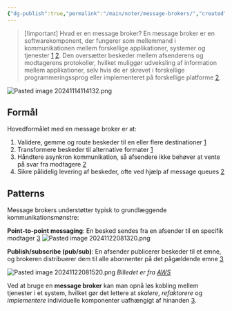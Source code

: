 ```yaml
---
{"dg-publish":true,"permalink":"/main/noter/message-brokers/","created":"2024-11-13T08:04:32.981+01:00"}
---
```



> [!important] Hvad er en message broker?
> En message broker er en softwarekomponent, der fungerer som mellemmand i kommunikationen mellem forskellige applikationer, systemer og tjenester [1](https://en.wikipedia.org/wiki/Message_broker) [2](https://www.ibm.com/topics/message-brokers). Den oversætter beskeder mellem afsenderens og modtagerens protokoller, hvilket muliggør udveksling af information mellem applikationer, selv hvis de er skrevet i forskellige programmeringssprog eller implementeret på forskellige platforme [2](https://www.ibm.com/topics/message-brokers).

![Pasted image 20241114114132.png](/img/user/98_Images/Pasted%20image%2020241114114132.png)

## Formål
Hovedformålet med en message broker er at:

1. Validere, gemme og route beskeder til en eller flere destinationer [1](https://en.wikipedia.org/wiki/Message_broker)
2. Transformere beskeder til alternative formater [1](https://en.wikipedia.org/wiki/Message_broker)
3. Håndtere asynkron kommunikation, så afsendere ikke behøver at vente på svar fra modtagere [2](https://www.ibm.com/topics/message-brokers)
4. Sikre pålidelig levering af beskeder, ofte ved hjælp af message queues [2](https://www.ibm.com/topics/message-brokers)

## Patterns
Message brokers understøtter typisk to grundlæggende kommunikationsmønstre:

**Point-to-point messaging**: En besked sendes fra en afsender til en specifik modtager [3](https://www.bigtech.coach/system-components/what-is-a-message-broker)
![Pasted image 20241122081320.png](/img/user/Pasted%20image%2020241122081320.png)

**Publish/subscribe (pub/sub)**: En afsender publicerer beskeder til et emne, og brokeren distribuerer dem til alle abonnenter på det pågældende emne [3](https://www.bigtech.coach/system-components/what-is-a-message-broker)

![Pasted image 20241122081520.png](/img/user/Pasted%20image%2020241122081520.png)
*Billedet er fra [AWS](https://aws.amazon.com/what-is/pub-sub-messaging/)*

Ved at bruge en **message broker** kan man opnå løs kobling mellem tjenester i et system, hvilket gør det lettere at *skalere*, *refaktorere* og *implementere* individuelle komponenter uafhængigt af hinanden [3](https://www.bigtech.coach/system-components/what-is-a-message-broker).
